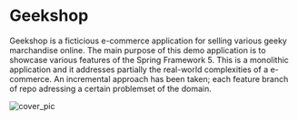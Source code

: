 # Geekshop
Geekshop is a ficticious e-commerce application for selling various geeky marchandise online. The main purpose of this demo application is to showcase various features of the Spring Framework 5. This is a monolithic application and it addresses partially the real-world complexities of a e-commerce. An incremental approach has been taken;  each feature branch of repo adressing a certain problemset of the domain.


![cover_pic](https://user-images.githubusercontent.com/577331/140640182-5f161d5e-6477-4779-9129-3760678308d1.png)
